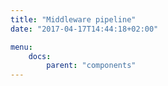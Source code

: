 ```yaml
---
title: "Middleware pipeline"
date: "2017-04-17T14:44:18+02:00"

menu:
    docs:
        parent: "components"
---
```


